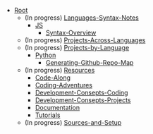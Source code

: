 - [Root](/README.md)
    - (In progress) [Languages-Syntax-Notes](/Languages-Syntax-Notes/README.md)
        - [JS](/Languages-Syntax-Notes/JS/README.md)
            - [Syntax-Overview](/Languages-Syntax-Notes/JS/Syntax-Overview/README.md)
    - (In progress) [Projects-Across-Languages](/Projects-Across-Languages/README.md)
    - (In progress) [Projects-by-Language](/Projects-by-Language/README.md)
        - [Python](/Projects-by-Language/Python/README.md)
            - [Generating-Github-Repo-Map](/Projects-by-Language/Python/Generating-Github-Repo-Map/README.md)
    - (In progress) [Resources](/Resources/README.md)
        - [Code-Along](/Resources/Code-Along/README.md)
        - [Coding-Adventures](/Resources/Coding-Adventures/README.md)
        - [Development-Consepts-Coding](/Resources/Development-Consepts-Coding/README.md)
        - [Development-Consepts-Projects](/Resources/Development-Consepts-Projects/README.md)
        - [Documentation](/Resources/Documentation/README.md)
        - [Tutorials](/Resources/Tutorials/README.md)
    - (In progress) [Sources-and-Setup](/Sources-and-Setup/README.md)
